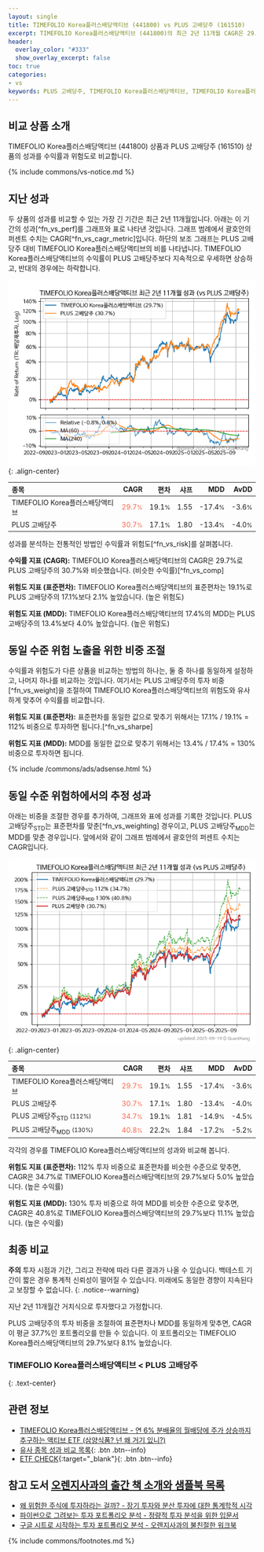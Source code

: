 ```yaml
---
layout: single
title: TIMEFOLIO Korea플러스배당액티브 (441800) vs PLUS 고배당주 (161510)
excerpt: TIMEFOLIO Korea플러스배당액티브 (441800)의 최근 2년 11개월 CAGR은 29.7%로 PLUS 고배당주 (161510)의 30.7%와 비슷했습니다.
header:
  overlay_color: "#333"
  show_overlay_excerpt: false
toc: true
categories:
- vs
keywords: PLUS 고배당주, TIMEFOLIO Korea플러스배당액티브, TIMEFOLIO Korea플러스배당액티브 PLUS 고배당주 비교, 441800, 161510, 441800 441800 비교
---
```


## 비교 상품 소개


TIMEFOLIO Korea플러스배당액티브 (441800) 상품과 PLUS 고배당주 (161510) 상품의 성과를 수익률과 위험도로 비교합니다.





{% include commons/vs-notice.md %}

## 지난 성과

두 상품의 성과를 비교할 수 있는 가장 긴 기간은 최근 2년 11개월입니다. 아래는 이 기간의 성과[^fn_vs_perf]를 그래프와 표로 나타낸 것입니다.
그래프 범례에서 괄호안의 퍼센트 수치는 CAGR[^fn_vs_cagr_metric]입니다.
하단의 보조 그래프는 PLUS 고배당주 대비 TIMEFOLIO Korea플러스배당액티브의 비를 나타냅니다.
TIMEFOLIO Korea플러스배당액티브의 수익률이 PLUS 고배당주보다 지속적으로 우세하면 상승하고, 반대의 경우에는 하락합니다.

![TIMEFOLIO Korea플러스배당액티브](/vs/images/441800-vs-161510_dual.png){: .align-center}

| **종목** | **CAGR** | **편차** | **샤프** | **MDD** | **AvDD** |
| :------------ | ------: | -----------: | -------: | ------: | -------: |
| TIMEFOLIO Korea플러스배당액티브 | <span style="color: tomato">29.7<small>%</small></span> | 19.1<small>%</small> | 1.55 | -17.4<small>%</small> | -3.6<small>%</small> |
| PLUS 고배당주 | <span style="color: tomato">30.7<small>%</small></span> | 17.1<small>%</small> | 1.80 | -13.4<small>%</small> | -4.0<small>%</small> |

<!-- more -->


성과를 분석하는 전통적인 방법인 수익률과 위험도[^fn_vs_risk]를 살펴봅니다.

**수익률 지표 (CAGR):** TIMEFOLIO Korea플러스배당액티브의 CAGR은 29.7%로 PLUS 고배당주의 30.7%와 비슷했습니다. (비슷한 수익률)[^fn_vs_comp]

**위험도 지표 (표준편차):** TIMEFOLIO Korea플러스배당액티브의 표준편차는 19.1%로 PLUS 고배당주의 17.1%보다 2.1% 높았습니다. (높은 위험도)

**위험도 지표 (MDD):** TIMEFOLIO Korea플러스배당액티브의 17.4%의 MDD는 PLUS 고배당주의 13.4%보다 4.0% 높았습니다. (높은 위험도)



## 동일 수준 위험 노출을 위한 비중 조절

수익률과 위험도가 다른 상품을 비교하는 방법의 하나는, 둘 중 하나를 동일하게 설정하고, 나머지 하나를 비교하는 것입니다.
여기서는 PLUS 고배당주의 투자 비중[^fn_vs_weight]을 조절하여 TIMEFOLIO Korea플러스배당액티브의 위험도와 유사하게 맞추어 수익률를 비교합니다.

**위험도 지표 (표준편차):** 표준편차를 동일한 값으로 맞추기 위해서는 17.1% / 19.1% = 112% 비중으로 투자하면 됩니다.[^fn_vs_sharpe]

**위험도 지표 (MDD):** MDD를 동일한 값으로 맞추기 위해서는 13.4% / 17.4% = 130% 비중으로 투자하면 됩니다.


{% include /commons/ads/adsense.html %}



## 동일 수준 위험하에서의 추정 성과

아래는 비중을 조절한 경우를 추가하여, 그래프와 표에 성과를 기록한 것입니다.
PLUS 고배당주<sub>STD</sub>는 표준편차를 맞춘[^fn_vs_weighting] 경우이고, PLUS 고배당주<sub>MDD</sub>는 MDD를 맞춘 경우입니다.
앞에서와 같이 그래프 범례에서 괄호안의 퍼센트 수치는 CAGR입니다.


![TIMEFOLIO Korea플러스배당액티브](/vs/images/441800-vs-161510.png){: .align-center}



| **종목** | **CAGR** | **편차** | **샤프** | **MDD** | **AvDD** |
| :------------ | ------: | -----------: | -------: | ------: | -------: |
| TIMEFOLIO Korea플러스배당액티브 | <span style="color: tomato">29.7<small>%</small></span> | 19.1<small>%</small> | 1.55 | -17.4<small>%</small> | -3.6<small>%</small> |
| PLUS 고배당주 | <span style="color: tomato">30.7<small>%</small></span> | 17.1<small>%</small> | 1.80 | -13.4<small>%</small> | -4.0<small>%</small> |
| PLUS 고배당주<sub>STD</sub> <small>(112%)</small> | <span style="color: tomato">34.7<small>%</small></span> | 19.1<small>%</small> | 1.81 | -14.9<small>%</small> | -4.5<small>%</small> |
| PLUS 고배당주<sub>MDD</sub> <small>(130%)</small> | <span style="color: tomato">40.8<small>%</small></span> | 22.2<small>%</small> | 1.84 | -17.2<small>%</small> | -5.2<small>%</small> |



각각의 경우를 TIMEFOLIO Korea플러스배당액티브의 성과와 비교해 봅니다.

**위험도 지표 (표준편차):** 112% 투자 비중으로 표준편차를 비슷한 수준으로 맞추면, CAGR은 34.7%로 TIMEFOLIO Korea플러스배당액티브의 29.7%보다 5.0% 높았습니다. (높은 수익률)

**위험도 지표 (MDD):** 130% 투자 비중으로 하여 MDD를 비슷한 수준으로 맞추면, CAGR은 40.8%로 TIMEFOLIO Korea플러스배당액티브의 29.7%보다 11.1% 높았습니다. (높은 수익률)




## 최종 비교

**주의** 투자 시점과 기간, 그리고 전략에 따라 다른 결과가 나올 수 있습니다. 백테스트 기간이 짧은 경우 통계적 신뢰성이 떨어질 수 있습니다. 미래에도 동일한 경향이 지속된다고 보장할 수 없습니다.
{: .notice--warning}

지난 2년 11개월간 거치식으로 투자했다고 가정합니다.

PLUS 고배당주의 투자 비중을 조절하여 표준편차나 MDD를 동일하게 맞추면, CAGR이 평균 37.7%인 포트폴리오를 만들 수 있습니다.
이 포트폴리오는 TIMEFOLIO Korea플러스배당액티브의 29.7%보다 8.1% 높았습니다.

### TIMEFOLIO Korea플러스배당액티브 &lt; PLUS 고배당주
{: .text-center}


## 관련 정보

- [TIMEFOLIO Korea플러스배당액티브 - 연 6% 분배율의 월배당에 주가 상승까지 추구하는 액티브 ETF (삼양식품? 넌 왜 거기 있니?)](https://kongdori.tistory.com/279)
- [유사 종목 성과 비교 목록](/vs/){: .btn .btn--info}
- [ETF CHECK](https://www.etfcheck.co.kr/mobile/etpitem/161510/compare?compCode%5B%5D=441800){:target="_blank"}{: .btn .btn--info}


## 참고 도서 [오렌지사과의 출간 책 소개와 샘플북 목록](https://kongdori.tistory.com/691)

- [왜 위험한 주식에 투자하라는 걸까? - 장기 투자와 분산 투자에 대한 통계학적 시각](https://kongdori.tistory.com/421)
- [파이썬으로 그려보는 투자 포트폴리오 분석  - 정량적 투자 분석을 위한 입문서](https://kongdori.tistory.com/643)
- [구글 시트로 시작하는 투자 포트폴리오 분석 - 오렌지사과의 불친절한 워크북](https://kongdori.tistory.com/449)

{% include commons/footnotes.md %}